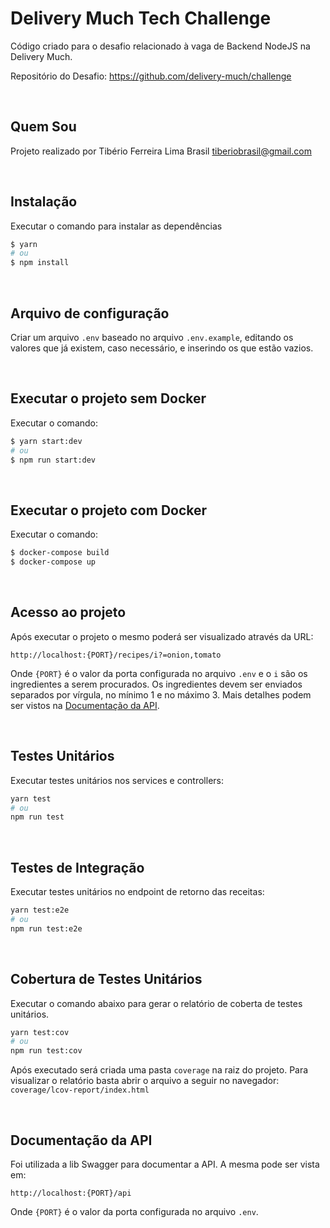 # Delivery Much Tech Challenge

Código criado para o desafio relacionado à vaga de Backend NodeJS na Delivery Much.

Repositório do Desafio: https://github.com/delivery-much/challenge

&nbsp;

## Quem Sou

Projeto realizado por Tibério Ferreira Lima Brasil [tiberiobrasil@gmail.com](mailto:tiberiobrasil@gmail.com)

&nbsp;

## Instalação

Executar o comando para instalar as dependências

```bash
$ yarn
# ou
$ npm install
```

&nbsp;

## Arquivo de configuração

Criar um arquivo `.env` baseado no arquivo `.env.example`, editando os valores que já existem, caso necessário, e inserindo os que estão vazios.

&nbsp;

## Executar o projeto sem Docker

Executar o comando:

```bash
$ yarn start:dev
# ou
$ npm run start:dev
```

&nbsp;

## Executar o projeto com Docker

Executar o comando:

```bash
$ docker-compose build
$ docker-compose up
```

&nbsp;

## Acesso ao projeto

Após executar o projeto o mesmo poderá ser visualizado através da URL:

`http://localhost:{PORT}/recipes/i?=onion,tomato`

Onde `{PORT}` é o valor da porta configurada no arquivo `.env` e o `i` são os ingredientes a serem procurados. Os ingredientes devem ser enviados separados por vírgula, no mínimo 1 e no máximo 3.
Mais detalhes podem ser vistos na [Documentação da API](#Documentação-da-API).

&nbsp;

## Testes Unitários

Executar testes unitários nos services e controllers:

```bash
yarn test
# ou
npm run test
```

&nbsp;

## Testes de Integração

Executar testes unitários no endpoint de retorno das receitas:

```bash
yarn test:e2e
# ou
npm run test:e2e
```

&nbsp;

## Cobertura de Testes Unitários

Executar o comando abaixo para gerar o relatório de coberta de testes unitários.

```bash
yarn test:cov
# ou
npm run test:cov
```

Após executado será criada uma pasta `coverage` na raiz do projeto. Para visualizar o relatório basta abrir o arquivo a seguir no navegador:
`coverage/lcov-report/index.html`

&nbsp;

## Documentação da API

Foi utilizada a lib Swagger para documentar a API. A mesma pode ser vista em:

`http://localhost:{PORT}/api`

Onde `{PORT}` é o valor da porta configurada no arquivo `.env`.
